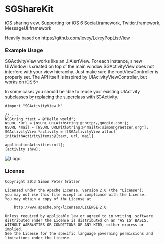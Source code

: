 # SGShareKit

iOS sharing view. Supporting for iOS 6 Social.framework, Twitter.framework, MessageUI.framework

Heavily based on https://github.com/levey/LeveyPopListView

### Example Usage

SGActivityView works like an UIAlertView. For each instance, a new UIWindow is created on top of the main window
SGActivityView does not interfere with your view hierarchy. Just make sure the rootViewController is properly set.
The API itself is inspired by UIActivityViewController, but works on iOS 5+ 

In some cases you should be able to reuse your existing UIActivity subclasses by replacing the superclass with SGActivity.

	#import "SGActivityView.h"
	
	// ...
	NSString *text = @"Hello world";
	NSURL *url = [NSURL URLWithString:@"http://google.com"];
	NSURL *mail = [NSURL URLWithString:@"mailto:simon@graetzer.org"];
	SGActivityView *activity = [[SGActivityView alloc] initWithActivityItems:@[text, url, mail]
	                                                   applicationActivities:nil];
	[activity show];
	

![Logo](https://raw.github.com/graetzer/SGShareKit/master/Demo/screenshot.png)

### License

	Copyright 2013 Simon Peter Grätzer
	
	Licensed under the Apache License, Version 2.0 (the "License");
	you may not use this file except in compliance with the License.
	You may obtain a copy of the License at
	
		http://www.apache.org/licenses/LICENSE-2.0
		
	Unless required by applicable law or agreed to in writing, software
	distributed under the License is distributed on an "AS IS" BASIS,
	WITHOUT WARRANTIES OR CONDITIONS OF ANY KIND, either express or implied.
	See the License for the specific language governing permissions and
	limitations under the License.
	